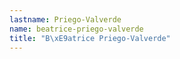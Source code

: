 ```yaml
---
lastname: Priego-Valverde
name: beatrice-priego-valverde
title: "B\xE9atrice Priego-Valverde"
---
```

